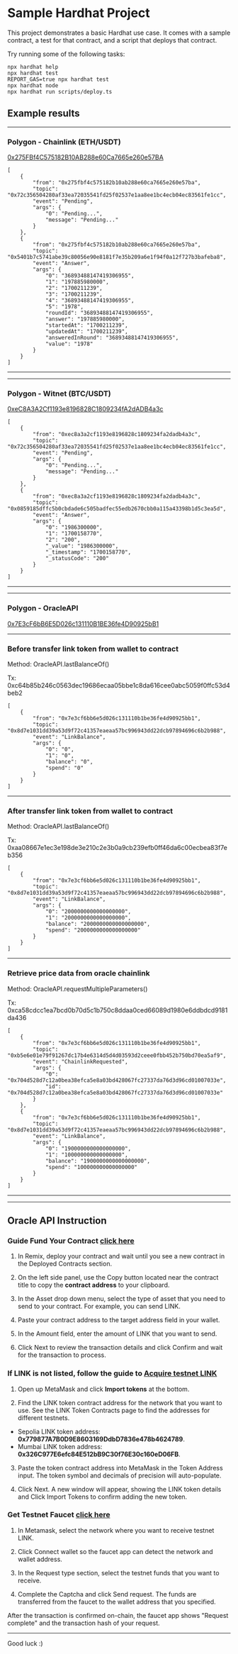 # Sample Hardhat Project

This project demonstrates a basic Hardhat use case. It comes with a sample contract, a test for that contract, and a script that deploys that contract.

Try running some of the following tasks:

```shell
npx hardhat help
npx hardhat test
REPORT_GAS=true npx hardhat test
npx hardhat node
npx hardhat run scripts/deploy.ts
```


## Example results
---

### Polygon - Chainlink (ETH/USDT)

[0x275FBf4C575182B10AB288e60Ca7665e260e57BA](https://mumbai.polygonscan.com/address/0x275FBf4C575182B10AB288e60Ca7665e260e57BA)

```
[
	{
		"from": "0x275fbf4c575182b10ab288e60ca7665e260e57ba",
		"topic": "0x72c356504280af33ea72035541fd25f02537e1aa8ee1bc4ecb04ec83561fe1cc",
		"event": "Pending",
		"args": {
			"0": "Pending...",
			"message": "Pending..."
		}
	},
	{
		"from": "0x275fbf4c575182b10ab288e60ca7665e260e57ba",
		"topic": "0x5401b7c5741abe39c80056e90e8181f7e35b209a6e1f94f0a12f727b3bafeba8",
		"event": "Answer",
		"args": {
			"0": "36893488147419306955",
			"1": "197885980000",
			"2": "1700211239",
			"3": "1700211239",
			"4": "36893488147419306955",
			"5": "1978",
			"roundId": "36893488147419306955",
			"answer": "197885980000",
			"startedAt": "1700211239",
			"updatedAt": "1700211239",
			"answeredInRound": "36893488147419306955",
			"value": "1978"
		}
	}
]
```

---
---

### Polygon - Witnet (BTC/USDT)

[0xeC8A3A2Cf1193e8196828C1809234fA2dADB4a3c](https://mumbai.polygonscan.com/address/0xeC8A3A2Cf1193e8196828C1809234fA2dADB4a3c)

```
[
	{
		"from": "0xec8a3a2cf1193e8196828c1809234fa2dadb4a3c",
		"topic": "0x72c356504280af33ea72035541fd25f02537e1aa8ee1bc4ecb04ec83561fe1cc",
		"event": "Pending",
		"args": {
			"0": "Pending...",
			"message": "Pending..."
		}
	},
	{
		"from": "0xec8a3a2cf1193e8196828c1809234fa2dadb4a3c",
		"topic": "0x0859185dffc5b0cbdade6c505badfec55edb2670cbb0a115a43398b1d5c3ea5d",
		"event": "Answer",
		"args": {
			"0": "1986300000",
			"1": "1700158770",
			"2": "200",
			"_value": "1986300000",
			"_timestamp": "1700158770",
			"_statusCode": "200"
		}
	}
]

```

---
---

### Polygon - OracleAPI

[0x7E3cF6bB6E5D026c131110B1BE36fe4D90925bB1](https://mumbai.polygonscan.com/address/0x7E3cF6bB6E5D026c131110B1BE36fe4D90925bB1)

---

### Before transfer link token from wallet to contract

Method: OracleAPI.lastBalanceOf()

Tx: 0xc64b85b246c0563dec19686ecaa05bbe1c8da616cee0abc5059f0ffc53d4beb2

```
[
	{
		"from": "0x7e3cf6bb6e5d026c131110b1be36fe4d90925bb1",
		"topic": "0x8d7e1031dd39a53d9f72c41357eaeaa57bc996943dd22dcb97894696c6b2b988",
		"event": "LinkBalance",
		"args": {
			"0": "0",
			"1": "0",
			"balance": "0",
			"spend": "0"
		}
	}
]
```

---

### After transfer link token from wallet to contract

Method: OracleAPI.lastBalanceOf()

Tx: 0xaa08667e1ec3e198de3e210c2e3b0a9cb239efb0ff46da6c00ecbea83f7eb356

```
[
	{
		"from": "0x7e3cf6bb6e5d026c131110b1be36fe4d90925bb1",
		"topic": "0x8d7e1031dd39a53d9f72c41357eaeaa57bc996943dd22dcb97894696c6b2b988",
		"event": "LinkBalance",
		"args": {
			"0": "2000000000000000000",
			"1": "2000000000000000000",
			"balance": "2000000000000000000",
			"spend": "2000000000000000000"
		}
	}
]
```

---

### Retrieve price data from oracle chainlink

Method: OracleAPI.requestMultipleParameters()

Tx: 0xca58cdcc1ea7bcd0b70d5c1b750c8ddaa0ced66089d1980e6ddbdcd9181da436

```
[
	{
		"from": "0x7e3cf6bb6e5d026c131110b1be36fe4d90925bb1",
		"topic": "0xb5e6e01e79f91267dc17b4e6314d5d4d03593d2ceee0fbb452b750bd70ea5af9",
		"event": "ChainlinkRequested",
		"args": {
			"0": "0x704d528d7c12a0bea38efca5e8a03bd428067fc27337da76d3d96cd01007033e",
			"id": "0x704d528d7c12a0bea38efca5e8a03bd428067fc27337da76d3d96cd01007033e"
		}
	},
	{
		"from": "0x7e3cf6bb6e5d026c131110b1be36fe4d90925bb1",
		"topic": "0x8d7e1031dd39a53d9f72c41357eaeaa57bc996943dd22dcb97894696c6b2b988",
		"event": "LinkBalance",
		"args": {
			"0": "1900000000000000000",
			"1": "100000000000000000",
			"balance": "1900000000000000000",
			"spend": "100000000000000000"
		}
	}
]
```

---
---

## Oracle API Instruction

### Guide Fund Your Contract [click here](https://docs.chain.link/resources/fund-your-contract)

1. In Remix, deploy your contract and wait until you see a new contract in the Deployed Contracts section.

2. On the left side panel, use the Copy button located near the contract title to copy the **contract address** to your clipboard.

3. In the Asset drop down menu, select the type of asset that you need to send to your contract. For example, you can send LINK.

4. Paste your contract address to the target address field in your wallet.

5. In the Amount field, enter the amount of LINK that you want to send.

6. Click Next to review the transaction details and click Confirm and wait for the transaction to process.


### If LINK is not listed, follow the guide to [Acquire testnet LINK](https://docs.chain.link/resources/acquire-link)

1. Open up MetaMask and click **Import tokens** at the bottom.

2. Find the LINK token contract address for the network that you want to use. See the LINK Token Contracts page to find the addresses for different testnets.
* Sepolia LINK token address: **0x779877A7B0D9E8603169DdbD7836e478b4624789**.
* Mumbai LINK token address: **0x326C977E6efc84E512bB9C30f76E30c160eD06FB**.

3. Paste the token contract address into MetaMask in the Token Address input. The token symbol and decimals of precision will auto-populate.

4. Click Next. A new window will appear, showing the LINK token details and Click Import Tokens to confirm adding the new token.

### Get Testnet Faucet [click here](https://faucets.chain.link/)

1. In Metamask, select the network where you want to receive testnet LINK.

2. Click Connect wallet so the faucet app can detect the network and wallet address.

3. In the Request type section, select the testnet funds that you want to receive.

4. Complete the Captcha and click Send request. The funds are transferred from the faucet to the wallet address that you specified.


After the transaction is confirmed on-chain, the faucet app shows "Request complete" and the transaction hash of your request.

---

Good luck :)

